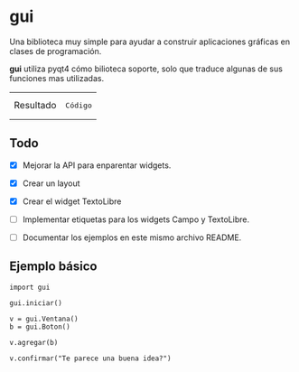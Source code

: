 gui
===

Una biblioteca muy simple para ayudar a construir aplicaciones gráficas en clases de programación.


**gui** utiliza pyqt4 cómo bilioteca soporte, solo que traduce algunas de sus funciones
mas utilizadas.


<table>
<tr>
    <td>Resultado</td>
    <td>
<pre>Código</pre>
    </td>
</td>
</table>


Todo
----

- [X] Mejorar la API para enparentar widgets.
- [X] Crear un layout 
- [X] Crear el widget TextoLibre
- [ ] Implementar etiquetas para los widgets Campo y TextoLibre.
- [ ] Documentar los ejemplos en este mismo archivo README.


Ejemplo básico
--------------

    import gui

    gui.iniciar()

    v = gui.Ventana()
    b = gui.Boton()

    v.agregar(b)

    v.confirmar("Te parece una buena idea?")
